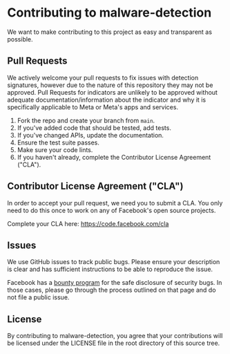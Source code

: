 # Contributing to malware-detection
We want to make contributing to this project as easy and transparent as
possible.

## Pull Requests
We actively welcome your pull requests to fix issues with detection signatures, however due to the nature of this repository they may not be approved. Pull Requests for indicators are unlikely to be approved without adequate documentation/information about the indicator and why it is specifically applicable to Meta or Meta's apps and services.

1. Fork the repo and create your branch from `main`.
2. If you've added code that should be tested, add tests.
3. If you've changed APIs, update the documentation.
4. Ensure the test suite passes.
5. Make sure your code lints.
6. If you haven't already, complete the Contributor License Agreement ("CLA").

## Contributor License Agreement ("CLA")
In order to accept your pull request, we need you to submit a CLA. You only need
to do this once to work on any of Facebook's open source projects.

Complete your CLA here: <https://code.facebook.com/cla>

## Issues
We use GitHub issues to track public bugs. Please ensure your description is
clear and has sufficient instructions to be able to reproduce the issue.

Facebook has a [bounty program](https://www.facebook.com/whitehat/) for the safe
disclosure of security bugs. In those cases, please go through the process
outlined on that page and do not file a public issue.

## License
By contributing to malware-detection, you agree that your contributions will be licensed
under the LICENSE file in the root directory of this source tree.
